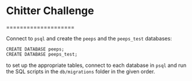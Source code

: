 # Chitter Challenge
====================

Connect to `psql` and create the `peeps` and the `peeps_test` databases:
```
CREATE DATABASE peeps;
CREATE DATABASE peeps_test;
```
to set up the appropriate tables, connect to each database in `psql` and run the SQL scripts in the `db/migrations` folder in the given order.